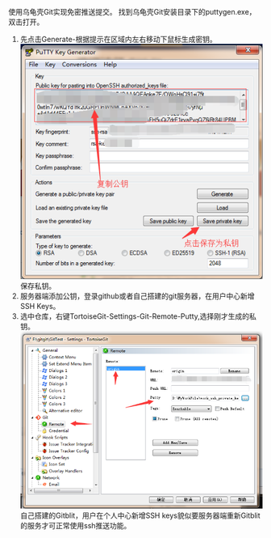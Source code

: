 使用乌龟壳Git实现免密推送提交。
找到乌龟壳Git安装目录下的puttygen.exe，双击打开。

1. 先点击Generate-根据提示在区域内左右移动下鼠标生成密钥。  
![20170802200938.png](../../../Pictures\20170802\20170802200938.png)  
保存私钥。
2. 服务器端添加公钥，登录github或者自己搭建的git服务器，在用户中心新增SSH Keys。
3. 选中仓库，右键TortoiseGit-Settings-Git-Remote-Putty,选择刚才生成的私钥。
![20170802201329.png](../../../Pictures\20170802\20170802201329.png)  
自己搭建的Gitblit，用户在个人中心新增SSH keys貌似要服务器端重新Gitblit的服务才可正常使用ssh推送功能。